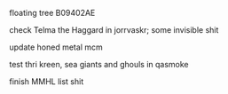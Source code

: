 floating tree B09402AE

check Telma the Haggard in jorrvaskr; some invisible shit

update honed metal mcm

test thri kreen, sea giants and ghouls in qasmoke

finish MMHL list shit
